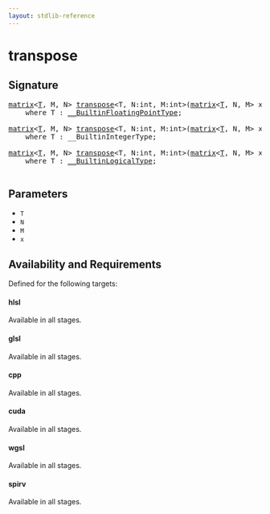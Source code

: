 ```yaml
---
layout: stdlib-reference
---
```


# transpose

## Signature 

<pre>
<a href="/stdlib-reference/types/matrix/index" class="code_type">matrix</a>&lt;<a href="/stdlib-reference/types/matrix/T">T</a>, M, N&gt; <a href="/stdlib-reference/global-decls/transpose">transpose</a>&lt;T, N:<span class="code_keyword">int</span>, M:<span class="code_keyword">int</span>&gt;(<a href="/stdlib-reference/types/matrix/index" class="code_type">matrix</a>&lt;<a href="/stdlib-reference/types/matrix/T">T</a>, N, M&gt; <span class='code_param'>x</span>)
    <span class='code_keyword'>where</span> T : <a href="/stdlib-reference/interfaces/BuiltinFloatingPointType/index" class="code_type">__BuiltinFloatingPointType</a>;

<a href="/stdlib-reference/types/matrix/index" class="code_type">matrix</a>&lt;<a href="/stdlib-reference/types/matrix/T">T</a>, M, N&gt; <a href="/stdlib-reference/global-decls/transpose">transpose</a>&lt;T, N:<span class="code_keyword">int</span>, M:<span class="code_keyword">int</span>&gt;(<a href="/stdlib-reference/types/matrix/index" class="code_type">matrix</a>&lt;<a href="/stdlib-reference/types/matrix/T">T</a>, N, M&gt; <span class='code_param'>x</span>)
    <span class='code_keyword'>where</span> T : __BuiltinIntegerType;

<a href="/stdlib-reference/types/matrix/index" class="code_type">matrix</a>&lt;<a href="/stdlib-reference/types/matrix/T">T</a>, M, N&gt; <a href="/stdlib-reference/global-decls/transpose">transpose</a>&lt;T, N:<span class="code_keyword">int</span>, M:<span class="code_keyword">int</span>&gt;(<a href="/stdlib-reference/types/matrix/index" class="code_type">matrix</a>&lt;<a href="/stdlib-reference/types/matrix/T">T</a>, N, M&gt; <span class='code_param'>x</span>)
    <span class='code_keyword'>where</span> T : <a href="/stdlib-reference/interfaces/BuiltinLogicalType/index" class="code_type">__BuiltinLogicalType</a>;

</pre>

## Parameters

* `T`
* `N`
* `M`
* `x`

## Availability and Requirements

Defined for the following targets:

#### hlsl
Available in all stages.

#### glsl
Available in all stages.

#### cpp
Available in all stages.

#### cuda
Available in all stages.

#### wgsl
Available in all stages.

#### spirv
Available in all stages.




